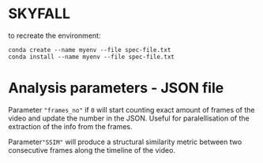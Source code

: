 # SKYFALL

to recreate the environment:

```
conda create --name myenv --file spec-file.txt
conda install --name myenv --file spec-file.txt
```

# Analysis parameters - JSON file

Parameter `"frames_no"` if `0` will start counting exact amount of frames of the video and update the number in the JSON. Useful for paralellisation of the extraction of the info from the frames.

Parameter`"SSIM"` will produce a structural similarity metric between two consecutive frames along the timeline of the video.
